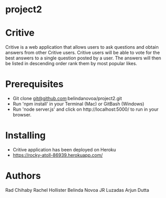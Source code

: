 # project2
# Critive 
Critive is a web application that allows users to ask questions and obtain answers from other Critive users. Critive users will be able to vote for the best answers to a single question posted by a user. The answers will then be listed in descending order rank them by most popular likes. 

# Prerequisites
- Git clone git@github.com:belindanovoa/project2.git 
- Run 'npm install' in your Terminal (Mac) or GitBash (Windows)
- Run 'node server.js' and click on http://localhost:5000/ to run in your browser. 

# Installing 
- Critive application has been deployed on Heroku
- https://rocky-atoll-86939.herokuapp.com/ 

# Authors
Rad Chihaby
Rachel Hollister
Belinda Novoa
JR Luzadas
Arjun Dutta
